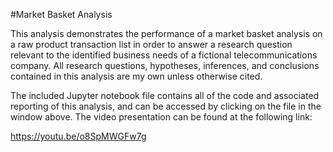 #Market Basket Analysis

This analysis demonstrates the performance of a market basket analysis on a raw product transaction list in order to answer a research question relevant to the identified business needs of a fictional telecommunications company. All research questions, hypotheses, inferences, and conclusions contained in this analysis are my own unless otherwise cited.

The included Jupyter notebook file contains all of the code and associated reporting of this analysis, and can be accessed by clicking on the file in the window above. The video presentation can be found at the following link:

https://youtu.be/o8SpMWGFw7g